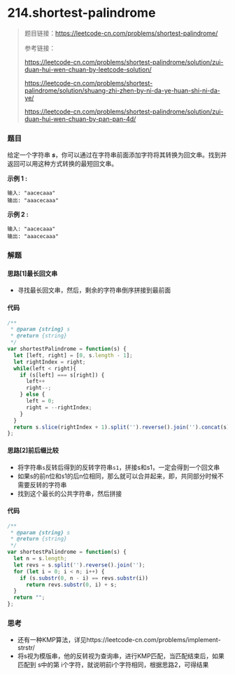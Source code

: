 # 214.shortest-palindrome

> 题目链接：https://leetcode-cn.com/problems/shortest-palindrome/
>
> 参考链接：
>
> https://leetcode-cn.com/problems/shortest-palindrome/solution/zui-duan-hui-wen-chuan-by-leetcode-solution/
>
> https://leetcode-cn.com/problems/shortest-palindrome/solution/shuang-zhi-zhen-by-ni-da-ye-huan-shi-ni-da-ye/
>
> https://leetcode-cn.com/problems/shortest-palindrome/solution/zui-duan-hui-wen-chuan-by-pan-pan-4d/

### 题目

给定一个字符串 ***s***，你可以通过在字符串前面添加字符将其转换为回文串。找到并返回可以用这种方式转换的最短回文串。

**示例 1 :**

```
输入: "aacecaaa"
输出: "aaacecaaa"
```

**示例 2 :**

```
输入: "aacecaaa"
输出: "aaacecaaa"
```



### 解题

#### 思路[1]最长回文串

* 寻找最长回文串，然后，剩余的字符串倒序拼接到最前面

#### 代码

```javascript
/**
 * @param {string} s
 * @return {string}
 */
var shortestPalindrome = function(s) {
  let [left, right] = [0, s.length - 1];
  let rightIndex = right;
  while(left < right){
    if (s[left] === s[right]) {
      left++
      right--;
    } else {
      left = 0;
      right = --rightIndex;
    }
  }
  return s.slice(rightIndex + 1).split('').reverse().join('').concat(s);
};
```

#### 思路[2]前后缀比较

* 将字符串`s`反转后得到的反转字符串`s1`，拼接s和s1，一定会得到一个回文串
* 如果s的前n位和s1的后n位相同，那么就可以合并起来，即，共同部分时候不需要反转的字符串
* 找到这个最长的公共字符串，然后拼接

#### 代码

```javascript
/**
 * @param {string} s
 * @return {string}
 */
var shortestPalindrome = function(s) {
  let n = s.length;
  let revs = s.split('').reverse().join('');
  for (let i = 0; i < n; i++) {
    if (s.substr(0, n - i) == revs.substr(i))
      return revs.substr(0, i) + s;
  }
  return "";
};
```



### 思考

* 还有一种KMP算法，详见https://leetcode-cn.com/problems/implement-strstr/
* 将s视为模版串，他的反转视为查询串，进行KMP匹配，当匹配结束后，如果匹配到 s中的第 i个字符，就说明前i个字符相同，根据思路2，可得结果
